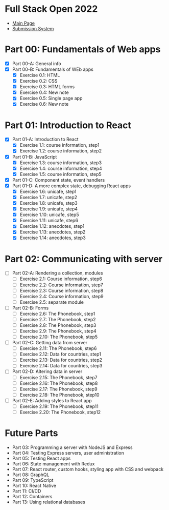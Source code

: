 # Full Stack Open 2022
- [Main Page](https://fullstackopen.com/en/)
- [Submission System](https://studies.cs.helsinki.fi/stats/)

# Part 00: Fundamentals of Web apps
- [X] Part 00-A: General info
- [X] Part 00-B: Fundamentals of WEb apps
  - [X] Exercise 0.1: HTML
  - [X] Exercise 0.2: CSS
  - [X] Exercise 0.3: HTML forms
  - [X] Exercise 0.4: New note
  - [X] Exercise 0.5: Single page app
  - [X] Exercise 0.6: New note

# Part 01: Introduction to React
  - [X] Part 01-A: Introduction to React
    - [X] Exercise 1.1: course information, step1
    - [X] Exercise 1.2: course information, step2
  - [X] Part 01-B: JavaScript
    - [X] Exercise 1.3: course information, step3
    - [X] Exercise 1.4: course information, step4
    - [X] Exercise 1.5: course information, step5
  - [X] Part 01-C: Component state, event handlers
  - [X] Part 01-D: A more complex state, debugging React apps
    - [X] Exercise 1.6: unicafe, step1 
    - [X] Exercise 1.7: unicafe, step2
    - [X] Exercise 1.8: unicafe, step3
    - [X] Exercise 1.9: unicafe, step4
    - [X] Exercise 1.10: unicafe, step5
    - [X] Exercise 1.11: unicafe, step6
    - [X] Exercise 1.12: anecdotes, step1
    - [X] Exercise 1.13: anecdotes, step2
    - [X] Exercise 1.14: anecdotes, step3

# Part 02: Communicating with server
- [ ] Part 02-A: Rendering a collection, modules
  - [ ] Exercise 2.1: Course information, step6
  - [ ] Exercise 2.2: Course information, step7
  - [ ] Exercise 2.3: Course information, step8
  - [ ] Exercise 2.4: Course information, step9
  - [ ] Exercise 2.5: separate module
- [ ] Part 02-B: Forms
  - [ ] Exercise 2.6: The Phonebook, step1
  - [ ] Exercise 2.7: The Phonebook, step2
  - [ ] Exercise 2.8: The Phonebook, step3
  - [ ] Exercise 2.9: The Phonebook, step4
  - [ ] Exercise 2.10: The Phonebook, step5
- [ ] Part 02-C: Getting data from server
  - [ ] Exercise 2.11: The Phonebook, step6 
  - [ ] Exercise 2.12: Data for countries, step1
  - [ ] Exercise 2.13: Data for countries, step2
  - [ ] Exercise 2.14: Data for countries, step3
- [ ] Part 02-D: Altering data in server
  - [ ] Exercise 2.15: The Phonebook, step7
  - [ ] Exercise 2.16: The Phonebook, step8
  - [ ] Exercise 2.17: The Phonebook, step9
  - [ ] Exercise 2.18: The Phonebook, step10
- [ ] Part 02-E: Adding styles to React app
  - [ ] Exercise 2.19: The Phonebook, step11
  - [ ] Exercise 2.20: The Phonebook, step12

# Future Parts
- Part 03: Programming a server with NodeJS and Express
- Part 04: Testing Express servers, user administration
- Part 05: Testing React apps
- Part 06: State management with Redux
- Part 07: React router, custom hooks, styling app with CSS and webpack
- Part 08: GraphQL
- Part 09: TypeScript
- Part 10: React Native
- Part 11: CI/CD
- Part 12: Containers
- Part 13: Using relational databases